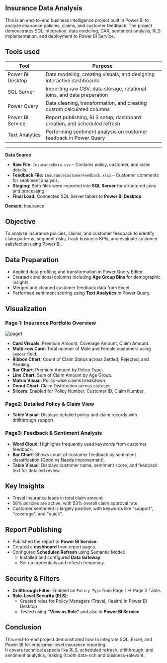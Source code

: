 ## Insurance Data Analysis 
This is an end-to-end business intelligence project built in Power BI to analyze insurance policies, claims, and customer feedback. The project demonstrates SQL integration, data modeling, DAX, sentiment analysis, RLS implementation, and deployment to Power BI Service.

**Tools used**
---

| Tool             | Purpose                                                                 |
|------------------|-------------------------------------------------------------------------|
| Power BI Desktop | Data modeling, creating visuals, and designing interactive dashboards   |
| SQL Server       | Importing raw CSV, data storage, relational joins, and data preparation |
| Power Query      | Data cleaning, transformation, and creating custom calculated columns   |
| Power BI Service | Report publishing, RLS setup, dashboard creation, and scheduled refresh |
| Text Analytics   | Performing sentiment analysis on customer feedback in Power Query       |

---
**Data Source**
- **Raw File:** `InsuranceData.csv` – Contains policy, customer, and claim details.
- **Feedback File:** `InsuranceCustomerFeedback.xlsx` – Customer comments for sentiment analysis.
- **Staging:** Both files were imported into **SQL Server** for structured joins and processing.
- **Final Load:** Connected SQL Server tables to **Power BI Desktop**.
  
**Domain:** Insurance 

## Objective
To analyze insurance policies, claims, and customer feedback to identify claim patterns, segment risks, track business KPIs, and evaluate customer satisfaction using Power BI.

## Data Preparation
- Applied data profiling and transformation in Power Query Editor.  
- Created conditional columns including **Age Group Bins** for demographic insights.  
- Merged and cleaned customer feedback data from Excel.  
- Performed sentiment scoring using **Text Analytics** in Power Query.

## Visualization
### Page 1: Insurance Portfolio Overview
![page1](images/page1.png)
- **Card Visuals**: Premium Amount, Coverage Amount, Claim Amount.  
- **Multi-row Card**: Total number of Male and Female customers using `Gender` field.
- **Ribbon Chart**: Count of Claim Status across Settled, Rejected, and Pending.  
- **Bar Chart**: Premium Amount by Policy Type.  
- **Line Chart**: Sum of Claim Amount by Age Group.  
- **Matrix Visual**: Policy-wise claims breakdown.  
- **Donut Chart**: Claim Distribution across statuses.  
- **Slicers**: Enabled for Policy Number, Customer ID, Claim Number.

### Page2: Detailed Policy & Claim View
- **Table Visual**: Displays detailed policy and claim records with drillthrough support.

### Page3: Feedback & Sentiment Analysis
- **Word Cloud**: Highlights frequently used keywords from customer feedback.  
- **Bar Chart**: Shows count of customer feedback by sentiment classification (Good vs Needs Improvement).  
- **Table Visual**: Displays customer name, sentiment score, and feedback text for detailed review.

## Key Insights
- Travel Insurance leads in total claim amount.
- 58% policies are active, with 53% overall claim approval rate.
- Customer sentiment is largely positive, with keywords like "support", "coverage", and "quick".

## Report Publishing
- Published the report to **Power BI Service**.  
- Created a **dashboard** from report pages.  
- Configured **Scheduled Refresh** using Semantic Model:  
  - Installed and configured **Data Gateway**  
  - Set up credentials and refresh frequency.

## Security & Filters  
- **Drillthrough Filter**: Enabled on `Policy Type` from Page 1 → Page 2 Table.  
- **Role-Level Security (RLS)**:  
  - Created roles for Policy Managers (Travel, Health) in Power BI Desktop  
  - Tested using **"View as Role"** and also in **Power BI Service**

## Conclusion
This end-to-end project demonstrated how to integrate SQL, Excel, and Power BI for enterprise-level insurance reporting.  
It covers technical aspects like RLS, scheduled refresh, drillthrough, and sentiment analytics, making it both data-rich and business-relevant.
